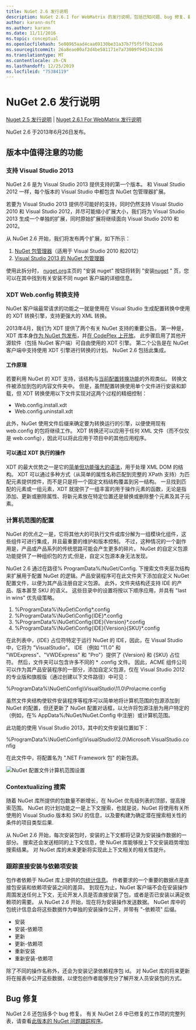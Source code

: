 ```yaml
---
title: NuGet 2.6 发行说明
description: NuGet 2.6.1 for WebMatrix 的发行说明，包括已知问题、bug 修复、新增功能和 Dcr。
author: karann-msft
ms.author: karann
ms.date: 11/11/2016
ms.topic: conceptual
ms.openlocfilehash: 5e80965aad4caa69130be31a37b7f5f5ffb12ea6
ms.sourcegitcommit: 26a8eae00af2d4be581171e7a73009f94534c336
ms.translationtype: MT
ms.contentlocale: zh-CN
ms.lasthandoff: 12/25/2019
ms.locfileid: "75384119"
---
```

# <a name="nuget-26-release-notes"></a>NuGet 2.6 发行说明

[Nuget 2.5 发行说明](../release-notes/nuget-2.5.md) | [Nuget 2.6.1 For WebMatrix 发行说明](../release-notes/nuget-2.6.1-for-webmatrix.md)

NuGet 2.6 于2013年6月26日发布。

## <a name="notable-features-in-the-release"></a>版本中值得注意的功能

### <a name="support-for-visual-studio-2013"></a>支持 Visual Studio 2013

NuGet 2.6 是为 Visual Studio 2013 提供支持的第一个版本。 和 Visual Studio 2012 一样，每个版本的 Visual Studio 中都包含 NuGet 包管理器扩展。

若要为 Visual Studio 2013 提供尽可能好的支持，同时仍然支持 Visual Studio 2010 和 Visual Studio 2012，并尽可能缩小扩展大小，我们将为 Visual Studio 2013 生成一个单独的扩展，同时原始扩展将继续面向 Visual Studio 2010 和2012。

从 NuGet 2.6 开始，我们将发布两个扩展，如下所示：

1. [NuGet 包管理器](https://marketplace.visualstudio.com/items?itemName=NuGetTeam.NuGetPackageManager)（适用于 Visual Studio 2010 和2012）
1. [Visual Studio 2013 的 NuGet 包管理器](https://marketplace.visualstudio.com/items?itemName=NuGetTeam.NuGetPackageManagerforVisualStudio2013)

使用此拆分时， [nuget.org](https://nuget.org)主页的 "安装 nuget" 按钮将转到 "安装[nuget](../install-nuget-client-tools.md) " 页，您可以在其中找到有关安装不同 nuget 客户端的详细信息。

<a name="xdt"></a>

### <a name="xdt-webconfig-transformation-support"></a>XDT Web.config 转换支持

NuGet 客户端最常请求的功能之一就是使用在 Visual Studio 生成配置转换中使用的 XDT 转换引擎，支持更强大的 XML 转换。

2013年4月，我们为 XDT 提供了两个有关 NuGet 支持的重要公告。 第一种是，XDT 库本身[作为 NuGet 包发布](https://nuget.org/packages/Microsoft.Web.Xdt)，并[在 CodePlex 上开放](http://xdt.codeplex.com/)。 此步骤启用了其他开源软件（包括 NuGet 客户端）可自由使用的 XDT 引擎。 第二个公告是在 NuGet 客户端中支持使用 XDT 引擎进行转换的计划。 NuGet 2.6 包括此集成。

#### <a name="how-it-works"></a>工作原理

若要利用 NuGet 的 XDT 支持，该结构与[当前配置转换功能](../create-packages/source-and-config-file-transformations.md)的外观类似。
转换文件被添加到包的内容文件夹中。 但是，虽然配置转换使用单个文件进行安装和卸载，但 XDT 转换使用以下文件实现对这两个过程的精细控制：

- Web.config.install.xdt
- Web.config.uninstall.xdt

此外，NuGet 使用文件后缀来确定要为转换运行的引擎，以便使用现有 web.config 的包将继续工作。 XDT 转换还可以应用于任何 XML 文件（而不仅仅是 web.config），因此可以将此应用于项目中的其他应用程序。

#### <a name="what-you-can-do-with-xdt"></a>可以通过 XDT 执行的操作

XDT 的最大优势之一是它的[简单但功能强大的语法](https://docs.microsoft.com/previous-versions/aspnet/dd465326(v=vs.110))，用于处理 XML DOM 的结构。 XDT 可以通过多种方式（从简单的属性名称匹配到完整的 XPath 支持）为匹配元素提供控件，而不是只是将一个固定文档结构覆盖到另一结构。 一旦找到匹配的元素或一组元素，XDT 就提供了一组丰富的用于操作元素的函数，无论是指添加、更新或删除属性、将新元素放在特定位置还是替换或删除整个元素及其子元素。

### <a name="machine-wide-configuration"></a>计算机范围的配置

NuGet 的优点之一是，它将其他大的可执行文件或库分解为一组模块化组件，这些组件可进行集成，并且最重要的维护和版本控制。 不过，这种情况的一个副作用是，产品或产品系列的传统思路可能会产生更多的碎片。
NuGet 的自定义包源功能提供了一种组织包的方式;但是，自定义包源本身无法发现。

NuGet 2.6 通过在路径% ProgramData%/NuGet/Config. 下搜索文件夹层次结构来扩展用于配置 NuGet 的逻辑。产品安装程序可在此文件夹下添加自定义 NuGet 配置文件，以便为其产品注册自定义包源。 此外，文件夹结构还支持 IDE 的产品、版本甚至 SKU 的语义。 这些目录中的设置将按以下顺序应用，并具有 "last in wins" 优先级策略。

1. %ProgramData%\NuGet\Config\*.config
2. %ProgramData%\NuGet\Config\{IDE}\*.config
3. %ProgramData%\NuGet\Config\{IDE}\{Version}\*.config
4. %ProgramData%\NuGet\Config\{IDE}\{Version}\{SKU}\*.config

在此列表中，{IDE} 占位符特定于运行 NuGet 的 IDE，因此，在 Visual Studio 中，它将为 "VisualStudio"。 IDE （例如 "11.0" 和 "WDExpress"、"VWDExpress" 和 "Pro"）提供了 {Version} 和 {SKU} 占位符。 然后，文件夹可以包含许多不同的 * .config 文件。
因此，ACME 组件公司可以作为其产品安装程序的一部分，添加自定义包源，仅在 Visual Studio 2012 的专业版和旗舰版（通过创建以下文件路径）中可见：

%ProgramData%\NuGet\Config\VisualStudio\11.0\Pro\acme.config

虽然文件夹结构使软件安装程序等程序可以简单地将计算机范围的包源添加到 NuGet 的配置，但还更新了 NuGet 配置对话框，以允许将包源注册为用户特定的（例如，在% AppData%/NuGet/NuGet.Config 中注册）或计算机范围。

此功能的使用 Visual Studio 2013，其中的文件安装位置如下：

%ProgramData%\NuGet\Config\VisualStudio\12.0\Microsoft.VisualStudio.config

在此文件中，将配置名为 ".NET Framework 包" 的新包源。

![NuGet 配置文件计算机范围设置](./media/NuGet-Config-File-Machine-Wide.png)

### <a name="contextualizing-search"></a>Contextualizing 搜索

随着 NuGet 库所提供的包数量不断增长，在 NuGet 优先级列表的顶部，提高搜索范围。 NuGet 的计划功能之一是上下文搜索，也就是说，NuGet 将使用有关所使用的 Visual Studio 版本和 SKU 的信息，以及要构建为确定潜在搜索相关性的条件的项目类型后果.

从 NuGet 2.6 开始，每次安装包时，安装的上下文都将记录为安装操作数据的一部分。  搜索还会发送相同的上下文信息，使 NuGet 库能够按上下文安装趋势增加搜索结果。  对 NuGet 库的未来更新将实现此上下文相关的相关性提升。

### <a name="tracking-direct-installs-vs-dependency-installs"></a>跟踪直接安装与依赖项安装

包作者依赖于 NuGet 库上提供的[包统计信息](http://blog.nuget.org/20130226/Introducing-Package-Statistics.html)。  作者要求的一个重要的数据点是直接包安装和依赖项安装之间的差异。  到现在为止，NuGet 客户端不会在安装操作周围发送任何上下文，无论开发人员是否直接安装了包，或者是否已安装以满足依赖项的需要。
从 NuGet 2.6 开始，现在将为安装操作发送数据。  NuGet 库中的包统计信息会将这些数据作为单独的安装操作公开，并带有 "-依赖项" 后缀。

* 安装
* 安装-依赖项
* 更新
* 更新-依赖项
* 重新安装
* 重新安装-依赖项

除了不同的操作名称外，还会为安装记录依赖程序包 id。  对 NuGet 库的将来更新将在报表中公开这些数据，以使包创作者能够充分了解开发人员安装包的方式。

## <a name="bug-fixes"></a>Bug 修复

NuGet 2.6 还包括多个 bug 修复。 有关 NuGet 2.6 中已修复的工作项的完整列表，请查看[此版本的 NuGet 问题跟踪程序](https://nuget.codeplex.com/workitem/list/advanced?keyword=&status=Closed&type=All&priority=All&release=NuGet%202.6&assignedTo=All&component=All&sortField=LastUpdatedDate&sortDirection=Descending&page=0&reasonClosed=All)。